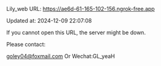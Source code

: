 Lily_web URL: https://ae6d-61-165-102-156.ngrok-free.app

Updated at: 2024-12-09 22:07:08

If you cannot open this URL, the server might be down.

Please contact: 

goley04@foxmail.com Or Wechat:GL_yeaH